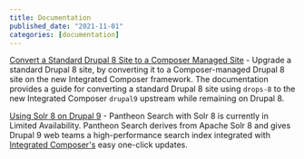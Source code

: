 ```yaml
---
title: Documentation
published_date: "2021-11-01"
categories: [documentation]
---
```

[Convert a Standard Drupal 8 Site to a Composer Managed Site](https://docs.pantheon.io/guides/composer-convert) - Upgrade a standard Drupal 8 site, by converting it to a Composer-managed Drupal 8 site on the new Integrated Composer framework. The documentation provides a guide for converting a standard Drupal 8 site using `drops-8` to the new Integrated Composer `drupal9` upstream while remaining on Drupal 8.

[Using Solr 8 on Drupal 9](https://docs.pantheon.io/guides/solr-drupal/solr-drupal) -  Pantheon Search with Solr 8 is currently in Limited Availability. Pantheon Search derives from Apache Solr 8 and gives Drupal 9 web teams a high-performance search index integrated with [Integrated Composer's](/guides/integrated-composer) easy one-click updates.
